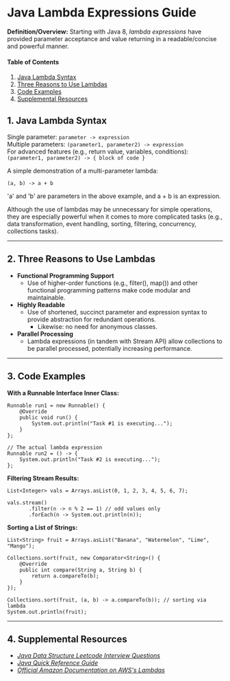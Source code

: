 # Java Lambda Expressions Guide

**Definition/Overview:** Starting with Java 8, *lambda expressions* have provided parameter acceptance and value returning in a readable/concise and powerful manner.

#### Table of Contents
  
1. [Java Lambda Syntax](#lambda-syntax)
2. [Three Reasons to Use Lambdas](#lambda-reasons)
3. [Code Examples](#code-examples)
3. [Supplemental Resources](#supplemental)
  
## 1. <a name="lambda-syntax">Java Lambda Syntax</a>
  
Single parameter: `parameter -> expression`  
Multiple parameters: `(parameter1, parameter2) -> expression`  
For advanced features (e.g., return value, variables, conditions): `(parameter1, parameter2) -> { block of code }`

A simple demonstration of a multi-parameter lambda:
  
`(a, b) -> a + b`
  
'a' and 'b' are parameters in the above example, and a + b is an expression.  

Although the use of lambdas may be unnecessary for simple operations, they are especially powerful when it comes to more complicated tasks (e.g., data transformation, event handling, sorting, filtering, concurrency, collections tasks).
  
<hr />
  
## 2. <a name="lambda-reasons">Three Reasons to Use Lambdas</a>
  
* **Functional Programming Support**
  + Use of higher-order functions (e.g., filter(), map()) and other functional programming patterns make code modular and maintainable.
* **Highly Readable**
  + Use of shortened, succinct parameter and expression syntax to provide abstraction for redundant operations.
    - Likewise: no need for anonymous classes.
* **Parallel Processing**
  + Lambda expressions (in tandem with Stream API) allow collections to be parallel processed, potentially increasing performance.
  
<hr />

## 3. <a name="code-examples">Code Examples</a>
  
**With a Runnable Interface Inner Class:**
  
```
Runnable run1 = new Runnable() {
    @Override
    public void run() {
        System.out.println("Task #1 is executing...");
    }
};

// The actual lambda expression
Runnable run2 = () -> {
    System.out.println("Task #2 is executing...");
};
```
  
**Filtering Stream Results:**
  
```
List<Integer> vals = Arrays.asList(0, 1, 2, 3, 4, 5, 6, 7);

vals.stream()
       .filter(n -> n % 2 == 1) // odd values only
       .forEach(n -> System.out.println(n));
```
  
**Sorting a List of Strings:**
  
```
List<String> fruit = Arrays.asList("Banana", "Watermelon", "Lime", "Mango");

Collections.sort(fruit, new Comparator<String>() {
    @Override
    public int compare(String a, String b) {
        return a.compareTo(b);
    }
});

Collections.sort(fruit, (a, b) -> a.compareTo(b)); // sorting via lambda
System.out.println(fruit);
```
  
<hr />
  
## 4. <a name="supplemental">Supplemental Resources</a>
  
* *[Java Data Structure Leetcode Interview Questions](https://github.com/chaseofthejungle/java-data-structure-leetcode-interview-questions)*
* *[Java Quick Reference Guide](https://github.com/chaseofthejungle/java-quick-reference-guide)*
* *[Official Amazon Documentation on AWS's Lambdas](https://docs.aws.amazon.com/lambda/latest/dg/welcome.html)*
